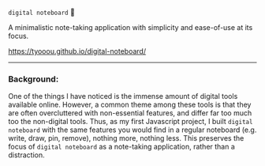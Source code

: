 <code>digital noteboard</code> 📝

A minimalistic note-taking application with simplicity and ease-of-use at its focus.

https://tyooou.github.io/digital-noteboard/

___
### Background:
One of the things I have noticed is the immense amount of digital tools available online. However, a common theme among these tools is that they are often overcluttered with non-essential features, and differ far too much too the non-digital tools. Thus, as my first Javascript project, I built <code>digital noteboard</code> with the same features you would find in a regular noteboard (e.g. write, draw, pin, remove), nothing more, nothing less. This preserves the focus of <code>digital noteboard</code> as a note-taking application, rather than a distraction.
